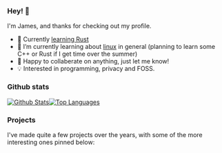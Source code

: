 ### Hey! 👋

I'm James, and thanks for checking out my profile.

- 🔭 Currently [learning Rust](https://github.com/James-McK/Hello_Rust)
- 🌱 I’m currently learning about [linux](https://i-use-arch.fyi/james) in general (planning to learn some C++ or Rust if I get time over the summer)
- 👯 Happy to collaberate on anything, just let me know!
- 💡 Interested in programming, privacy and FOSS.

### Github stats

[![Github Stats](https://github-readme-stats.vercel.app/api?username=James-McK&show_icons=true&count_private=true&hide=stars&bg_color=161320&text_color=D9E0EE&icon_color=DDB6F2&title_color=96CDFB)](https://github.com/anuraghazra/github-readme-stats)[![Top Languages](https://github-readme-stats.vercel.app/api/top-langs/?username=james-mck&layout=compact&bg_color=161320&text_color=D9E0EE&icon_color=DDB6F2&title_color=96CDFB)](https://github.com/anuraghazra/github-readme-stats)

### Projects

I've made quite a few projects over the years, with some of the more interesting ones pinned below:
